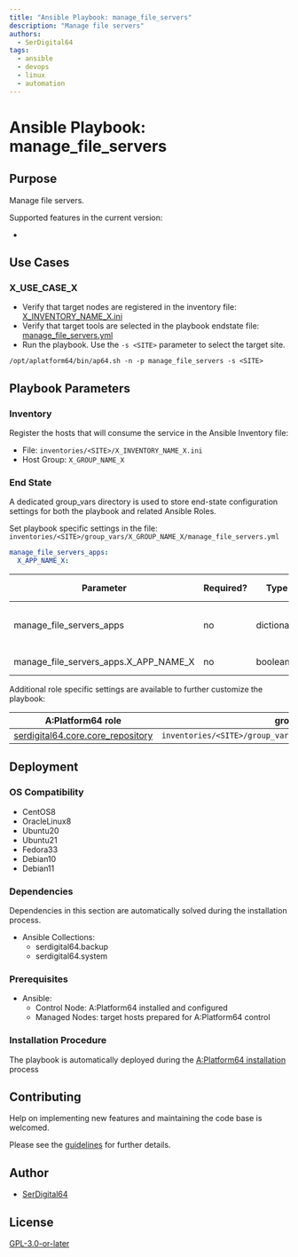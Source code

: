 ```yaml
---
title: "Ansible Playbook: manage_file_servers"
description: "Manage file servers"
authors:
  - SerDigital64
tags:
  - ansible
  - devops
  - linux
  - automation
---
```


# Ansible Playbook: manage_file_servers

## Purpose

Manage file servers.

Supported features in the current version:

-

## Use Cases

### X_USE_CASE_X

- Verify that target nodes are registered in the inventory file: [X_INVENTORY_NAME_X.ini](#inventory)
- Verify that target tools are selected in the playbook endstate file: [manage_file_servers.yml](#end-state)
- Run the playbook. Use the `-s <SITE>` parameter to select the target site.

```shell
/opt/aplatform64/bin/ap64.sh -n -p manage_file_servers -s <SITE>
```

## Playbook Parameters

### Inventory

Register the hosts that will consume the service in the Ansible Inventory file:

- File: `inventories/<SITE>/X_INVENTORY_NAME_X.ini`
- Host Group: `X_GROUP_NAME_X`

### End State

A dedicated group_vars directory is used to store end-state configuration settings for both the playbook and related Ansible Roles.

Set playbook specific settings in the file: `inventories/<SITE>/group_vars/X_GROUP_NAME_X/manage_file_servers.yml`

```yaml
manage_file_servers_apps:
  X_APP_NAME_X:
```

| Parameter                           | Required? | Type       | Default | Purpose / Value                           |
| ----------------------------------- | --------- | ---------- | ------- | ----------------------------------------- |
| manage_file_servers_apps              | no        | dictionary |         | Define what applications will be deployed |
| manage_file_servers_apps.X_APP_NAME_X | no        | boolean    | true    | Deploy the application?                   |

Additional role specific settings are available to further customize the playbook:

| A:Platform64 role                                                                | group_vars file                                                  |
| -------------------------------------------------------------------------------- | ---------------------------------------------------------------- |
| [serdigital64.core.core_repository](../roles/core_repository.md#role-parameters) | `inventories/<SITE>/group_vars/X_GROUP_NAME_X/core_repository.yml` |

## Deployment

### OS Compatibility

- CentOS8
- OracleLinux8
- Ubuntu20
- Ubuntu21
- Fedora33
- Debian10
- Debian11

### Dependencies

Dependencies in this section are automatically solved during the installation process.

- Ansible Collections:
  - serdigital64.backup
  - serdigital64.system

### Prerequisites

- Ansible:
  - Control Node: A:Platform64 installed and configured
  - Managed Nodes: target hosts prepared for A:Platform64 control

### Installation Procedure

The playbook is automatically deployed during the [A:Platform64 installation](/#installation) process

## Contributing

Help on implementing new features and maintaining the code base is welcomed.

Please see the [guidelines](../contributing/guidelines.md) for further details.

## Author

- [SerDigital64](https://serdigital64.github.io/)

## License

[GPL-3.0-or-later](https://www.gnu.org/licenses/gpl-3.0.txt)

